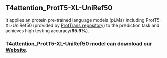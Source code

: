 ## T4attention_ProtT5-XL-UniRef50

It applies an protein pre-trained language models (pLMs) including ProtT5-XL-UniRef50 (provided by [ProtTrans repository](https://github.com/agemagician/ProtTrans)) to the prediction task and achieves high testing accuracy(**95.9%**).

### T4attention_ProtT5-XL-UniRef50 model can download our [Website](https://bis.zju.edu.cn/T4SEpp/T4attention_ProtT5-XL-UniRef50.tar.gz).
